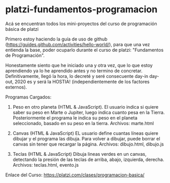 # platzi-fundamentos-programacion
Acá se encuentran todos los mini-proyectos del curso de programación básica de platzi

Primero estoy haciendo la guía de uso de github (https://guides.github.com/activities/hello-world/), para que una vez entienda la base, poder ocuparlo durante el curso de platzi: "Fundamentos de Programación".

Honestamente siento que he iniciado una y otra vez, que lo que estoy aprendiendo ya lo he aprendido antes y no termino de concretar. Definitivamente, llegó la hora, lo decreté y seré consecuente day-in day-out, 2020 es y será la HOSTIA! (independientemente de los factores externos). 

Programas Cargados:
1) Peso en otro planeta (HTML & JavaScript).
El usuario indica si quiere saber su peso en Marte o Jupiter, luego indica cuanto pesa en la Tierra. Posteriormente el programa le indica su peso en el planeta seleccionado, basado en su peso en la tierra. Archivos: marte.html

2) Canvas (HTML & JavaScript)
EL usuario define cuantas líneas quiere dibujar y el programa las dibuja. Para volver a dibujar, puede borrar el canvas sin tener que recargar la página. Archivos: dibujo.html, dibujo.js

3) Teclas (HTML & JavaScript)
Dibuja lineas verdes en un canvas, detectando la presión de las teclas de arriba, abajo, izquierda, derecha. Archivos: teclas.html, evento.js

Enlace del Curso: https://platzi.com/clases/programacion-basica/
